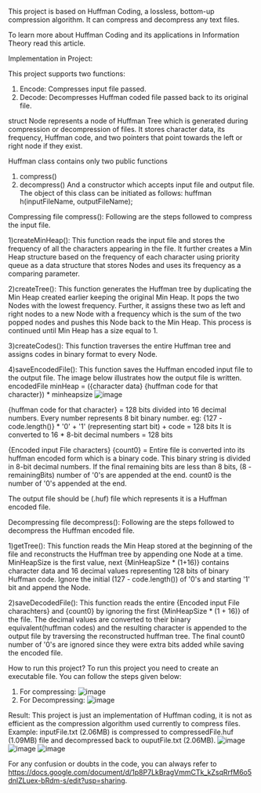 This project is based on Huffman Coding, a lossless, bottom-up compression algorithm. It can compress and decompress any text files.

To learn more about Huffman Coding and its applications in Information Theory read this article.

Implementation in Project:

This project supports two functions:
1) Encode: Compresses input file passed.
2) Decode: Decompresses Huffman coded file passed back to its original file.

struct Node represents a node of Huffman Tree which is generated during compression or decompression of files. It stores character data, its frequency, Huffman code, and two pointers that point towards the left or right node if they exist.

Huffman class contains only two public functions
1) compress()
2) decompress()
And a constructor which accepts input file and output file. The object of this class can be initiated as follows: huffman h(inputFileName, outputFileName);

Compressing file compress(): Following are the steps followed to compress the input file.

1)createMinHeap(): This function reads the input file and stores the frequency of all the characters appearing in the file. It further creates a Min Heap structure based on the frequency of each character using priority queue as a data structure that stores Nodes and uses its frequency as a comparing parameter.

2)createTree(): This function generates the Huffman tree by duplicating the Min Heap created earlier keeping the original Min Heap. It pops the two Nodes with the lowest frequency. Further, it assigns these two as left and right nodes to a new Node with a frequency which is the sum of the two popped nodes and pushes this Node back to the Min Heap. This process is continued until Min Heap has a size equal to 1.

3)createCodes(): This function traverses the entire Huffman tree and assigns codes in binary format to every Node.

4)saveEncodedFile(): This function saves the Huffman encoded input file to the output file. The image below illustrates how the output file is written.
encodedFile
minHeap = ({character data} {huffman code for that character}) * minheapsize
![image](https://github.com/RaumdeuterTM25/https---github.com-RaumdeuterTM25-ByteSqueeze/assets/92806873/75cd6cd6-347e-43a8-b6d8-bf26a65c9ce3)


{huffman code for that character} = 128 bits divided into 16 decimal numbers. Every number represents 8 bit binary number.
eg: {127 - code.length()} * '0' + '1' (representing start bit) + code = 128 bits
It is converted to 16 * 8-bit decimal numbers = 128 bits

{Encoded input File characters} {count0} = Entire file is converted into its huffman encoded form which is a binary code. This binary string is divided in 8-bit decimal numbers. If the final remaining bits are less than 8 bits, (8 - remainingBits) number of '0's are appended at the end. count0 is the number of '0's appended at the end.

The output file should be (.huf) file which represents it is a Huffman encoded file.

Decompressing file decompress(): Following are the steps followed to decompress the Huffman encoded file.

1)getTree(): This function reads the Min Heap stored at the beginning of the file and reconstructs the Huffman tree by appending one Node at a time. MinHeapSize is the first value, next {MinHeapSize * (1+16)} contains character data and 16 decimal values representing 128 bits of binary Huffman code. Ignore the initial (127 - code.length()) of '0's and starting '1' bit and append the Node.

2)saveDecodedFile(): This function reads the entire {Encoded input File charachters} and {count0} by ignoring the first {MinHeapSize * (1 + 16)} of the file. The decimal values are converted to their binary equivalent(huffman codes) and the resulting character is appended to the output file by traversing the reconstructed huffman tree. The final count0 number of '0's are ignored since they were extra bits added while saving the encoded file.

How to run this project?
To run this project you need to create an executable file. You can follow the steps given below:
1) For compressing:
![image](https://github.com/RaumdeuterTM25/https---github.com-RaumdeuterTM25-ByteSqueeze/assets/92806873/f992241f-7cd0-4f7e-9c1d-4e437cac6be7)
2) For Decompressing:
![image](https://github.com/RaumdeuterTM25/https---github.com-RaumdeuterTM25-ByteSqueeze/assets/92806873/1a8d469f-30d6-499e-a8d4-719653a278c9)

Result: This project is just an implementation of Huffman coding, it is not as efficient as the compression algorithm used currently to compress files.
Example: inputFile.txt (2.06MB) is compressed to compressedFile.huf (1.09MB) file and decompressed back to ouputFile.txt (2.06MB).
![image](https://github.com/RaumdeuterTM25/https---github.com-RaumdeuterTM25-ByteSqueeze/assets/92806873/bae05dad-cdfa-42d5-a95d-6f32a3dc7be1)
![image](https://github.com/RaumdeuterTM25/https---github.com-RaumdeuterTM25-ByteSqueeze/assets/92806873/8abe3783-c7d3-407f-846f-82ccc70dd391)
![image](https://github.com/RaumdeuterTM25/https---github.com-RaumdeuterTM25-ByteSqueeze/assets/92806873/a6758ce6-aacf-4475-9214-47ae9abd2030)

For any confusion or doubts in the code, you can always refer to https://docs.google.com/document/d/1p8P7LkBragVmmCTk_kZsqRrfM6o5dnlZLuex-bRdm-s/edit?usp=sharing.
